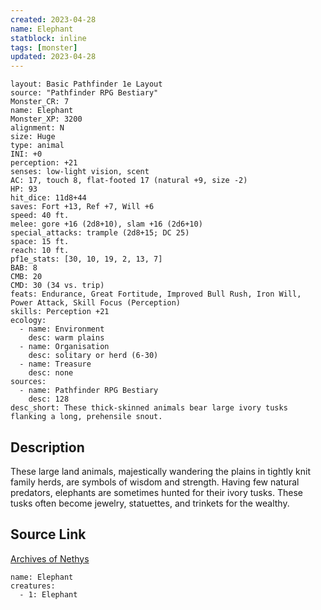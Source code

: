 ```yaml
---
created: 2023-04-28
name: Elephant
statblock: inline
tags: [monster]
updated: 2023-04-28
---
```

```statblock
layout: Basic Pathfinder 1e Layout
source: "Pathfinder RPG Bestiary"
Monster_CR: 7
name: Elephant
Monster_XP: 3200
alignment: N
size: Huge
type: animal
INI: +0
perception: +21
senses: low-light vision, scent
AC: 17, touch 8, flat-footed 17 (natural +9, size -2)
HP: 93
hit_dice: 11d8+44
saves: Fort +13, Ref +7, Will +6
speed: 40 ft.
melee: gore +16 (2d8+10), slam +16 (2d6+10)
special_attacks: trample (2d8+15; DC 25)
space: 15 ft.
reach: 10 ft.
pf1e_stats: [30, 10, 19, 2, 13, 7]
BAB: 8
CMB: 20
CMD: 30 (34 vs. trip)
feats: Endurance, Great Fortitude, Improved Bull Rush, Iron Will, Power Attack, Skill Focus (Perception)
skills: Perception +21
ecology:
  - name: Environment
    desc: warm plains
  - name: Organisation
    desc: solitary or herd (6-30)
  - name: Treasure
    desc: none
sources:
  - name: Pathfinder RPG Bestiary
    desc: 128
desc_short: These thick-skinned animals bear large ivory tusks flanking a long, prehensile snout.
```
## Description
These large land animals, majestically wandering the plains in tightly knit family herds, are symbols of wisdom and strength. Having few natural predators, elephants are sometimes hunted for their ivory tusks. These tusks often become jewelry, statuettes, and trinkets for the wealthy.
## Source Link
[Archives of Nethys](https://aonprd.com/MonsterDisplay.aspx?ItemName=Elephant)
```encounter-table
name: Elephant
creatures:
  - 1: Elephant
```
